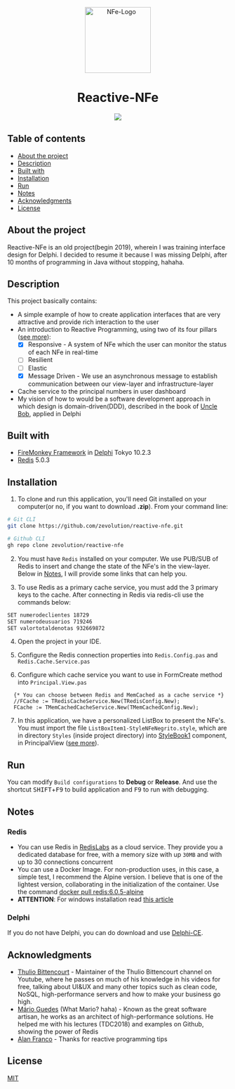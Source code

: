 <p align="center">
<img src="https://user-images.githubusercontent.com/36534847/85956631-6e30a400-b95d-11ea-9ab9-5ddd83bf57f4.png" alt="NFe-Logo" width="150" height="150">
<h1 align="center">Reactive-NFe</h1>
</p>
<p align="center">
<img src="https://user-images.githubusercontent.com/36534847/85957476-fd40ba80-b963-11ea-97fb-f3fe777b7713.gif">
</p>

## Table of contents
- [About the project](#about-the-project)
- [Description](#description)
- [Built with](#built-with)
- [Installation](#installation)
- [Run](#run)
- [Notes](#notes)
- [Acknowledgments](#acknowledgments)
- [License](#license)

## About the project
Reactive-NFe is an old project(begin 2019), wherein I was training interface design for Delphi. I decided to resume it because I was missing Delphi, after 10 months of programming in Java without stopping, hahaha.

## Description
This project basically contains:
* A simple example of how to create application interfaces that are very attractive and provide rich interaction to the user
* An introduction to Reactive Programming, using two of its four pillars ([see more](https://www.reactivemanifesto.org/)):
  * [x] Responsive - A system of NFe which the user can monitor the status of each NFe in real-time
  * [ ] Resilient
  * [ ] Elastic
  * [x] Message Driven - We use an asynchronous message to establish communication between our view-layer and infrastructure-layer
* Cache service to the principal numbers in user dashboard
* My vision of how to would be a software development approach in which design is domain-driven(DDD), described in the book of [Uncle Bob](https://www.amazon.com.br/Domain-Driven-Design-Tackling-Complexity-Software/dp/0321125215), applied in Delphi

## Built with
* [FireMonkey Framework](https://en.wikipedia.org/wiki/FireMonkey) in [Delphi](https://www.embarcadero.com/products/delphi) Tokyo 10.2.3
* [Redis](https://redis.io/) 5.0.3

## Installation

1. To clone and run this application, you'll need Git installed on your computer(or no, if you want to download **.zip**). From your command line:
```bash
# Git CLI
git clone https://github.com/zevolution/reactive-nfe.git

# Github CLI
gh repo clone zevolution/reactive-nfe
```
2. You must have `Redis` installed on your computer. We use PUB/SUB of Redis to insert and change the state of the NFe's in the view-layer. Below in [Notes](#notes), I will provide some links that can help you.

3. To use Redis as a primary cache service, you must add the 3 primary keys to the cache. After connecting in Redis via redis-cli use the commands below:
```bash
SET numerodeclientes 18729
SET numerodeusuarios 719246
SET valortotaldenotas 932669872
```

4. Open the project in your IDE.

5. Configure the Redis connection properties into `Redis.Config.pas` and `Redis.Cache.Service.pas`

6. Configure which cache service you want to use in FormCreate method into `Principal.View.pas`
```delphi
  {* You can choose between Redis and MemCached as a cache service *}
  //FCache := TRedisCacheService.New(TRedisConfig.New);
  FCache := TMemCachedCacheService.New(TMemCachedConfig.New);
```

7. In this application, we have a personalized ListBox to present the NFe's. You must import the file `ListBoxItem1-StyleNFeNegrito.style`, which are in directory `Styles` (inside project directory) into [StyleBook1](http://docwiki.embarcadero.com/Libraries/Tokyo/en/FMX.Controls.TStyleBook) component, in PrincipalView ([see more](http://docwiki.embarcadero.com/RADStudio/Tokyo/en/Customizing_FireMonkey_Applications_with_Styles)).

## Run

You can modify `Build configurations` to **Debug** or **Release**. And use the shortcut <kbd>SHIFT</kbd>+<kbd>F9</kbd> to build application and <kbd>F9</kbd> to run with debugging.

## Notes
### Redis
* You can use Redis in [RedisLabs](https://redislabs.com/redis-enterprise-cloud/pricing/) as a cloud service. They provide you a dedicated database for free, with a memory size with up `30MB` and with up to 30 connections concurrent
* You can use a Docker Image. For non-production uses, in this case, a simple test, I recommend  the Alpine version. I believe that is one of the lightest version, collaborating in the initialization of the container. Use the command [docker pull redis:6.0.5-alpine](https://hub.docker.com/layers/redis/library/redis/6.0.5-alpine/images/sha256-5d49b9e41e41538c64db8a8de542dc885c00b43bc6ccd4e7db1a707f2d5bfd2f?context=explore)
* **ATTENTION**: For windows installation read [this article](https://redislabs.com/ebook/appendix-a/a-3-installing-on-windows/a-3-1-drawbacks-of-redis-on-windows/)

### Delphi
If you do not have Delphi, you can do download and use [Delphi-CE](https://www.embarcadero.com/products/delphi/starter/free-download). 

## Acknowledgments

* [Thulio Bittencourt](https://github.com/bittencourtthulio) - Maintainer of the Thulio Bittencourt channel on Youtube, where he passes on much of his knowledge in his videos for free, talking about UI&UX and many other topics such as clean code, NoSQL, high-performance servers and how to make your business go high.
* [Mário Guedes](https://github.com/jmarioguedes) (What Mario? haha) - Known as the great software artisan, he works as an architect of high-performance solutions. He helped me with his lectures (TDC2018) and examples on Github, showing the power of Redis
* [Alan Franco](https://github.com/alandep) - Thanks for reactive programming tips
## License
[MIT](https://choosealicense.com/licenses/mit/)
